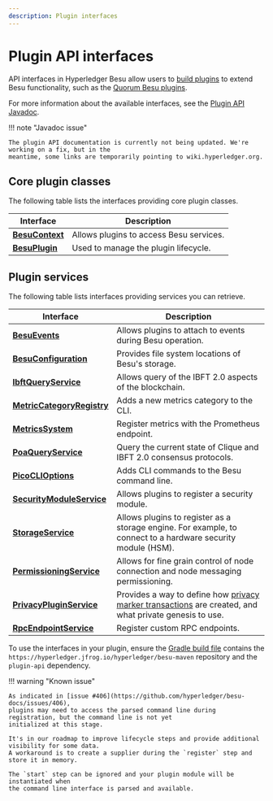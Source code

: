 ```yaml
---
description: Plugin interfaces
---
```


# Plugin API interfaces

API interfaces in Hyperledger Besu allow users to [build plugins](../Concepts/Plugins.md) to
extend Besu functionality, such as the [Quorum Besu plugins](https://doc.quorumplugins.consensys.net/en/latest/Concepts/Besu-Plugins/Event-Streams/).

For more information about the available interfaces, see the
[Plugin API Javadoc](https://javadoc.io/doc/org.hyperledger.besu/plugin-api/latest/index.html).

!!! note "Javadoc issue"

    The plugin API documentation is currently not being updated. We're working on a fix, but in the
    meantime, some links are temporarily pointing to wiki.hyperledger.org.

## Core plugin classes

The following table lists the interfaces providing core plugin classes.

| Interface                                                                                                                     | Description                             |
|-------------------------------------------------------------------------------------------------------------------------------|-----------------------------------------|
| [**BesuContext**](https://wiki.hyperledger.org/display/BESU/BesuContext) | Allows plugins to access Besu services. |
| [**BesuPlugin**](https://javadoc.io/doc/org.hyperledger.besu/plugin-api/latest/org/hyperledger/besu/plugin/BesuPlugin.html)   | Used to manage the plugin lifecycle.    |

## Plugin services

The following table lists interfaces providing services you can retrieve.

| Interface                                                                                                                                                              | Description                                                         |
|------------------------------------------------------------------------------------------------------------------------------------------------------------------------|---------------------------------------------------------------------|
| [**BesuEvents**](https://javadoc.io/doc/org.hyperledger.besu/plugin-api/latest/org/hyperledger/besu/plugin/services/BesuEvents.html)                                   | Allows plugins to attach to events during Besu operation.           |
| [**BesuConfiguration**](https://javadoc.io/doc/org.hyperledger.besu/plugin-api/latest/org/hyperledger/besu/plugin/services/BesuConfiguration.html)                     | Provides file system locations of Besu's storage.                   |
| [**IbftQueryService**](https://javadoc.io/doc/org.hyperledger.besu/plugin-api/latest/org/hyperledger/besu/plugin/services/query/IbftQueryService.html)                 | Allows query of the IBFT 2.0 aspects of the blockchain.             |
| [**MetricCategoryRegistry**](https://javadoc.io/doc/org.hyperledger.besu/plugin-api/latest/org/hyperledger/besu/plugin/services/metrics/MetricCategoryRegistry.html)   | Adds a new metrics category to the CLI.                             |
| [**MetricsSystem**](https://javadoc.io/doc/org.hyperledger.besu/plugin-api/latest/org/hyperledger/besu/plugin/services/MetricsSystem.html)                             | Register metrics with the Prometheus endpoint.                      |
| [**PoaQueryService**](https://javadoc.io/doc/org.hyperledger.besu/plugin-api/latest/org/hyperledger/besu/plugin/services/query/PoaQueryService.html)                   | Query the current state of Clique and IBFT 2.0 consensus protocols. |
| [**PicoCLIOptions**](https://javadoc.io/doc/org.hyperledger.besu/plugin-api/latest/org/hyperledger/besu/plugin/services/PicoCLIOptions.html)                           | Adds CLI commands to the Besu command line.                         |
| [**SecurityModuleService**](https://javadoc.io/doc/org.hyperledger.besu/plugin-api/latest/org/hyperledger/besu/plugin/services/SecurityModuleService.html)             | Allows plugins to register a security module.                       |
| [**StorageService**](https://javadoc.io/doc/org.hyperledger.besu/plugin-api/latest/org/hyperledger/besu/plugin/services/StorageService.html)                           | Allows plugins to register as a storage engine. For example, to connect to a hardware security module (HSM). |
| [**PermissioningService**](https://wiki.hyperledger.org/display/BESU/PermissioningService)                                                                             | Allows for fine grain control of node connection and node messaging permissioning. |
| [**PrivacyPluginService**](https://wiki.hyperledger.org/display/BESU/PrivacyPluginService)                                                                             | Provides a way to define how [privacy marker transactions] are created, and what private genesis to use. |
| [**RpcEndpointService**](https://wiki.hyperledger.org/display/BESU/RpcEndpointService)                                                                                 | Register custom RPC endpoints.                    |

To use the interfaces in your plugin, ensure the
[Gradle build file](https://github.com/ConsenSys/PluginsAPIDemo/blob/957628b3c6f533f3c3f405e2a17e369cd1f02c31/build.gradle) contains
the `https://hyperledger.jfrog.io/hyperledger/besu-maven` repository and the `plugin-api` dependency.

!!! warning "Known issue"

    As indicated in [issue #406](https://github.com/hyperledger/besu-docs/issues/406),
    plugins may need to access the parsed command line during registration, but the command line is not yet
    initialized at this stage.

    It's in our roadmap to improve lifecycle steps and provide additional visibility for some data.
    A workaround is to create a supplier during the `register` step and store it in memory.

    The `start` step can be ignored and your plugin module will be instantiated when
    the command line interface is parsed and available.

[privacy marker transactions]: ../Concepts/Privacy/Private-Transaction-Processing.md
